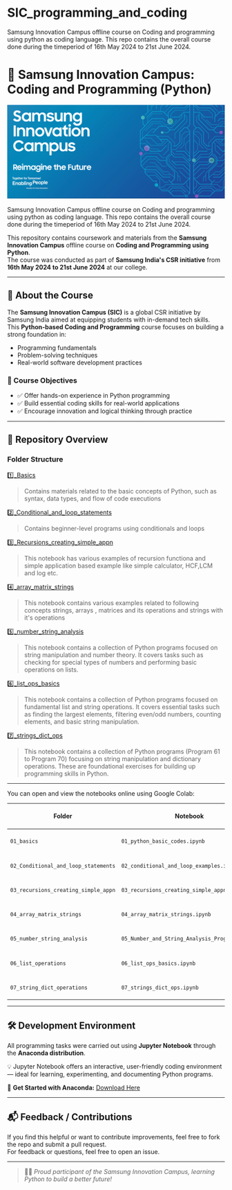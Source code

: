 # SIC_programming_and_coding
Samsung Innovation Campus offline course on Coding and programming using python as coding language.
This repo contains the overall course done during the timeperiod of 16th May 2024 to 21st June 2024.
# 🚀 Samsung Innovation Campus: Coding and Programming (Python)
![Samsung Innovation Campus Banner](photos/sic_banner.png)


Samsung Innovation Campus offline course on Coding and programming using python as coding language.
This repo contains the overall course done during the timeperiod of 16th May 2024 to 21st June 2024.

This repository contains coursework and materials from the **Samsung Innovation Campus** offline course on **Coding and Programming using Python**.  
The course was conducted as part of **Samsung India's CSR initiative** from **16th May 2024 to 21st June 2024** at our college.

---

## 🧠 About the Course

The **Samsung Innovation Campus (SIC)** is a global CSR initiative by Samsung India aimed at equipping students with in-demand tech skills.  
This **Python-based Coding and Programming** course focuses on building a strong foundation in:

- Programming fundamentals  
- Problem-solving techniques  
- Real-world software development practices

### 🎯 Course Objectives
- ✅ Offer hands-on experience in Python programming  
- ✅ Build essential coding skills for real-world applications  
- ✅ Encourage innovation and logical thinking through practice

---


## 📁 Repository Overview

### Folder Structure

  [1️⃣_Basics](Session_wise_codes/01_basics)  
  > Contains materials related to the basic concepts of Python, such as syntax, data types, and flow of code executions
  
  [2️⃣_Conditional_and_loop_statements](Session_wise_codes/02_conditional_and_loop_statements)
  > Contains beginner-level programs using conditionals and loops

  [3️⃣_Recursions_creating_simple_appn](Session_wise_codes/03_recursions_creating_simple_appn)
  > This notebook has various examples of recursion functiona and simple application based example like simple calculator, HCF,LCM and log etc.

  [4️⃣_array_matrix_strings](Session_wise_codes/04_array_matrix_strings)
  > This notebook contains various examples related to following concepts strings, arrays , matrices and its operations and strings with it's operations

  [5️⃣_number_string_analysis](Session_wise_codes/05_Number_and_String_Analysis_Programs)
  > This notebook contains a collection of Python programs focused on string manipulation and number theory. It covers tasks such as checking for special types of numbers and performing basic operations on lists.

  [6️⃣_list_ops_basics](Session_wise_codes/06_list_ops_basics)
  > This notebook contains a collection of Python programs focused on fundamental list and string operations. It covers essential tasks such as finding the largest elements, filtering even/odd numbers, counting elements, and basic string manipulation.

  [7️⃣_strings_dict_ops](Session_wise_codes/07_strings_dict_ops)
  > This notebook contains a collection of Python programs (Program 61 to Program 70) focusing on string manipulation and dictionary operations. These are foundational exercises for building up programming skills in Python.

---
You can open and view the notebooks online using Google Colab:

| Folder                          | Notebook                                   | Open in Colab |
|----------------------------------|---------------------------------------------|----------------|
| `01_basics`                      | `01_python_basic_codes.ipynb`               | [![Open In Colab](https://colab.research.google.com/assets/colab-badge.svg)](https://colab.research.google.com/drive/1RQLu8PYDpnVz8_5KmbSZWVGBEOkGYg27) |
| `02_Conditional_and_loop_statements` | `02_conditional_and_loop_examples.ipynb` | [![Open In Colab](https://colab.research.google.com/assets/colab-badge.svg)](https://colab.research.google.com/drive/1AL8E3I1oSx0QpENzNZbk0mlc-YwDd4UQ?usp=sharing) |
| `03_recursions_creating_simple_appn` | `03_recursions_creating_simple_appn.ipynb` | [![Open In Colab](https://colab.research.google.com/assets/colab-badge.svg)](https://colab.research.google.com/drive/10o24MD4zV--BzwHzWp7Qu7gARa-n0uyE?usp=sharing) |
| `04_array_matrix_strings`       | `04_array_matrix_strings.ipynb`             | [![Open In Colab](https://colab.research.google.com/assets/colab-badge.svg)](https://colab.research.google.com/drive/1Rvesm7FK4mCPBdAYPPzYEnjVpPDKIh_D) |
| `05_number_string_analysis`     | `05_Number_and_String_Analysis_Programs.ipynb` | [![Open In Colab](https://colab.research.google.com/assets/colab-badge.svg)](https://colab.research.google.com/drive/1_QbbN-HuXHXePXMfbcRxTlUkA_k6sWxB?usp=sharing) |
| `06_list_operations`            | `06_list_ops_basics.ipynb`                  | [![Open In Colab](https://colab.research.google.com/assets/colab-badge.svg)](https://colab.research.google.com/drive/1eIzH6YGrKgmjnJSo7930RyM7STt2cKdm?usp=sharing) |
| `07_string_dict_operations`     | `07_strings_dict_ops.ipynb`                 | [![Open In Colab](https://colab.research.google.com/assets/colab-badge.svg)](https://colab.research.google.com/drive/1h8wUipD9txIluHr_S3KhKXYydPe8p3rx?usp=sharing) |

---
## 🛠️ Development Environment

All programming tasks were carried out using **Jupyter Notebook** through the **Anaconda distribution**.

💡 Jupyter Notebook offers an interactive, user-friendly coding environment — ideal for learning, experimenting, and documenting Python programs.

🔗 **Get Started with Anaconda:** [Download Here](https://www.anaconda.com/products/distribution)

---


## 📬 Feedback / Contributions

If you find this helpful or want to contribute improvements, feel free to fork the repo and submit a pull request.  
For feedback or questions, feel free to open an issue.

---

> 🧑‍💻 _Proud participant of the Samsung Innovation Campus, learning Python to build a better future!_
